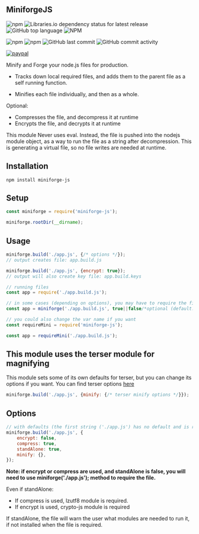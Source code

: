 ## MiniforgeJS

![npm](https://img.shields.io/npm/v/miniforge-js)
![Libraries.io dependency status for latest release](https://img.shields.io/librariesio/release/npm/miniforge-js)
![GitHub top language](https://img.shields.io/github/languages/top/aspiesoft/miniforge-js)
![NPM](https://img.shields.io/npm/l/miniforge-js)

![npm](https://img.shields.io/npm/dw/miniforge-js)
![npm](https://img.shields.io/npm/dm/miniforge-js)
![GitHub last commit](https://img.shields.io/github/last-commit/aspiesoft/miniforge-js)
![GitHub commit activity](https://img.shields.io/github/commit-activity/m/aspiesoft/miniforge-js)

[![paypal](https://img.shields.io/badge/buy%20me%20a%20coffee-paypal-blue)](http://buymeacoffee.aspiesoft.com/)

Minify and Forge your node.js files for production.

 - Tracks down local required files, and adds them to the parent file as a self running function.

 - Minifies each file individually, and then as a whole.

Optional:
 - Compresses the file, and decompress it at runtime
 - Encrypts the file, and decrypts it at runtime

This module Never uses eval.
Instead, the file is pushed into the nodejs module object, as a way to run the file as a string after decompression.
This is generating a virtual file, so no file writes are needed at runtime.

## Installation

```shell script
npm install miniforge-js
```

## Setup

```js
const miniforge = require('miniforge-js');

miniforge.rootDir(__dirname);
```

## Usage

```js
miniforge.build('./app.js', {/* options */});
// output creates file: app.build.js

miniforge.build('./app.js', {encrypt: true});
// output will also create key file: app.build.keys

// running files
const app = require('./app.build.js');

// in some cases (depending on options), you may have to require the file with this module
const app = miniforge('./app.build.js', true||false/*optional (default: false) (if true, will avoid throwing errors on fail*/);

// you could also change the var name if you want
const requireMini = require('miniforge-js');

const app = requireMini('./app.build.js');
```

## This module uses the terser module for magnifying

This module sets some of its own defaults for terser, but you can change its options if you want.
You can find terser options [here](https://www.npmjs.com/package/terser#api-reference)

```js
miniforge.build('./app.js', {minify: {/* terser minify options */}});
```

## Options

```js
// with defaults (the first string ('./app.js') has no default and is required)
miniforge.build('./app.js', {
    encrypt: false,
    compress: true,
    standAlone: true,
    minify: {},
});
```

**Note: if encrypt or compress are used, and standAlone is false, you will need to use miniforge('./app.js'); method to require the file.**

Even if standAlone:
 - If compress is used, lzutf8 module is required.
 - If encrypt is used, crypto-js module is required

If standAlone, the file will warn the user what modules are needed to run it, if not installed when the file is required.
